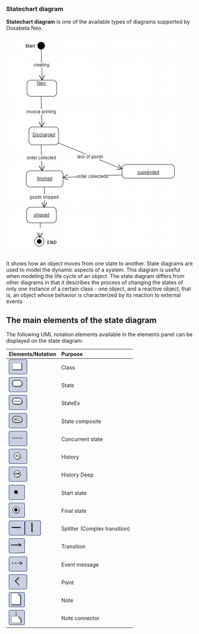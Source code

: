 ### Statechart diagram

**Statechart diagram** is one of the available types of diagrams supported by Doxabeta Neo.

![Example](/Diagrams/state-diagram.png)



It shows how an object moves from one state to another. State diagrams are used to model the dynamic aspects of a system. This diagram is useful when modeling the life cycle of an object. The state diagram differs from other diagrams in that it describes the process of changing the states of only one instance of a certain class - one object, and a reactive object, that is, an object whose behavior is characterized by its reaction to external events

## The main elements of the state diagram
The following UML notation elements available in the elements panel can be displayed on the state diagram:

Elements/Notation | Purpose
:-----------------------------------------|:-------------------------------------------------------
![Example](/Diagrams/instance.jpg) | Class
![Example](/Diagrams/state.jpg) | State
![Example](/Diagrams/stateex.jpg) | StateEx
![Example](/Diagrams/statecomposite.jpg) | State composite
![Example](/Diagrams/concstate.jpg) | Concurrent state
![Example](/Diagrams/history.jpg) | History
![Example](/Diagrams/historydeep.jpg) | History Deep
![Example](/Diagrams/startstate.jpg) | Start state
![Example](/Diagrams/finalstate.jpg) | Final state
![Example](/Diagrams/complextransition.jpg)![Example](/Diagrams/complextransition_ver.jpg) | Splitter (Complex transition)
![Example](/Diagrams/transition.jpg) | Transition 
![Example](/Diagrams/eventmessage.jpg) | Event message
![Example](/Diagrams/corner.jpg) | Point
![Example](/Diagrams/note.jpg) | Note 
![Example](/Diagrams/noteconn.jpg) | Note connector


